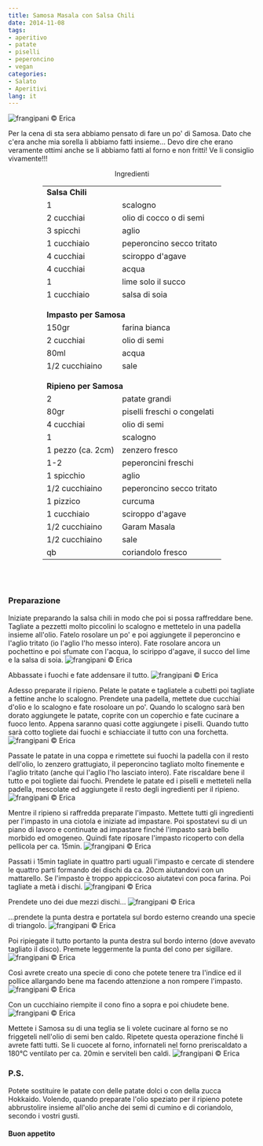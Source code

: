 ```yaml
---
title: Samosa Masala con Salsa Chili
date: 2014-11-08
tags:
- aperitivo
- patate
- piselli
- peperoncino
- vegan
categories:
- Salato
- Aperitivi
lang: it
---
```

![](header.jpg "frangipani © Erica")

Per la cena di sta sera abbiamo pensato di fare un po' di Samosa. Dato che c'era anche mia sorella li abbiamo fatti insieme... Devo dire che erano veramente ottimi anche se li abbiamo fatti al forno e non fritti! Ve li consiglio vivamente!!!


<div id="wrapper" style="text-align: center">
  <div id="yourdiv" style="display: inline-block;">
    <div class="ingredients">
      <div class="ingredients-title">Ingredienti</div>
      <table>
        <tbody>
          <tr>
            <td colspan="2"><b>Salsa Chili</b></td>
          </tr>
          <tr>
            <td>1</td>
            <td>scalogno</td>
          </tr>
          <tr>
            <td>2 cucchiai</td>
            <td>olio di cocco o di semi</td>
          </tr>
          <tr>
            <td>3 spicchi</td>
            <td>aglio</td>
          </tr>
          <tr>
            <td>1 cucchiaio</td>
            <td>peperoncino secco tritato</td>
          </tr>
          <tr>
            <td>4 cucchiai</td>
            <td>sciroppo d'agave</td>
          </tr>
          <tr>
            <td>4 cucchiai</td>
            <td>acqua</td>
          </tr>
          <tr>
            <td>1</td>
            <td>lime solo il succo</td>
          </tr>
          <tr>
            <td>1 cucchiaio</td>
            <td>salsa di soia</td>
          </tr>
          <tr style="height: 15px;"></tr>
          <tr>          
            <td colspan="2"><b>Impasto per Samosa</b></td>
          </tr>
          <tr>
            <td>150gr</td>
            <td>farina bianca</td>
          </tr>
          <tr>      
            <td>2 cucchiai</td>
            <td>olio di semi</td>
          </tr>
          <tr>      
            <td>80ml</td>
            <td>acqua</td>
          </tr>
          <tr>
            <td>1/2 cucchiaino</td>
            <td>sale</td>
          </tr>
          <tr style="height: 15px;"></tr>
          <tr>          
            <td colspan="2"><b>Ripieno per Samosa</b></td>
          </tr>      
          <tr>
            <td>2</td>
            <td>patate grandi</td>
          </tr>
          <tr>
            <td>80gr</td>
            <td>piselli freschi o congelati</td>
          </tr>
          <tr>
            <td>4 cucchiai</td>
            <td>olio di semi</td>
          </tr>
          <tr>
            <td>1</td>
            <td>scalogno</td>
          </tr>
          <tr>
            <td>1 pezzo (ca. 2cm)</td>
            <td>zenzero fresco</td>
          </tr>      
          <tr>
            <td>1-2</td>
            <td>peperoncini freschi</td>
          </tr>
          <tr>
            <td>1 spicchio</td>
            <td>aglio</td>
          </tr>
          <tr>
            <td>1/2 cucchiaino</td>
            <td>peperoncino secco tritato</td>
          </tr>
          <tr>
            <td>1 pizzico</td>
            <td>curcuma</td>
          </tr>
          <tr>
            <td>1 cucchiaio</td>
            <td>sciroppo d'agave</td>
          </tr>
          <tr>
            <td>1/2 cucchiaino</td>
            <td>Garam Masala</td>
          </tr>
          <tr>
            <td>1/2 cucchiaino</td>
            <td>sale</td>
          </tr>
          <tr>
            <td>qb</td>
            <td>coriandolo fresco</td>        
          </tr>
        </tbody>
      </table>
      <br></br>
    </div>
  </div>
</div>


<h3>
  <font color="grey">
    <i class="fa-solid fa-gears"></i>
  </font> Preparazione
</h3>

Iniziate preparando la salsa chili in modo che poi si possa raffreddare bene. Tagliate a pezzetti molto piccolini lo scalogno e mettetelo in una padella insieme all'olio. Fatelo rosolare un po' e poi aggiungete il peperoncino e l'aglio tritato (io l'aglio l'ho messo intero). Fate rosolare ancora un pochettino e poi sfumate con l'acqua, lo scirippo d'agave, il succo del lime e la salsa di soia.
![](salsa1.jpg "frangipani © Erica")

Abbassate i fuochi e fate addensare il tutto.
![](salsa2.jpg "frangipani © Erica")

Adesso preparate il ripieno. Pelate le patate e tagliatele a cubetti poi tagliate a fettine anche lo scalogno. Prendete una padella, mettete due cucchiai d'olio e lo scalogno e fate rosoloare un po'. Quando lo scalogno sarà ben dorato aggiungete le patate, coprite con un coperchio e fate cucinare a fuoco lento. Appena saranno quasi cotte aggiungete i piselli. Quando tutto sarà cotto togliete dai fuochi e schiacciate il tutto con una forchetta.
![](patate.jpg "frangipani © Erica")

Passate le patate in una coppa e rimettete sui fuochi la padella con il resto dell'olio, lo zenzero grattugiato, il peperoncino tagliato molto finemente e l'aglio tritato (anche qui l'aglio l'ho lasciato intero). Fate riscaldare bene il tutto e poi togliete dai fuochi. Prendete le patate ed i piselli e metteteli nella padella, mescolate ed aggiungete il resto degli ingredienti per il ripieno.
![](patatespeziate.jpg "frangipani © Erica")

Mentre il ripieno si raffredda preparate l'impasto. Mettete tutti gli ingredienti per l'impasto in una ciotola e iniziate ad impastare. Poi spostatevi su di un piano di lavoro e continuate ad impastare finché l'impasto sarà bello morbido ed omogeneo. Quindi fate riposare l'impasto ricoperto con della pellicola per ca. 15min.
![](impasto.jpg "frangipani © Erica")

Passati i 15min tagliate in quattro parti uguali l'impasto e cercate di stendere le quattro parti formando dei dischi da ca. 20cm aiutandovi con un mattarello. Se l'impasto è troppo appiccicoso aiutatevi con poca farina. Poi tagliate a metà i dischi.
![](disco.jpg "frangipani © Erica")

Prendete uno dei due mezzi dischi...
![](mezzodisco.jpg "frangipani © Erica")

...prendete la punta destra e portatela sul bordo esterno creando una specie di triangolo.
![](piega1.jpg "frangipani © Erica")

Poi ripiegate il tutto portanto la punta destra sul bordo interno (dove avevato tagliato il disco). Premete leggermente la punta del cono per sigillare.
![](piega2.jpg "frangipani © Erica")

Così avrete creato una specie di cono che potete tenere tra l'indice ed il pollice allargando bene ma facendo attenzione a non rompere l'impasto.
![](sacco.jpg "frangipani © Erica")

Con un cucchiaino riempite il cono fino a sopra e poi chiudete bene.
![](teglia.jpg "frangipani © Erica")

Mettete i Samosa su di una teglia se li volete cucinare al forno se no friggeteli nell'olio di semi ben caldo. Ripetete questa operazione finché li avrete fatti tutti. Se li cuocete al forno, infornateli nel forno preriscaldato a 180°C ventilato per ca. 20min e serviteli ben caldi.
![](risultato.jpg "frangipani © Erica")

<h3>
  <font color="#FFCC00">
    <i class="fa-regular fa-lightbulb"></i>
  </font> P.S.
</h3>

Potete sostituire le patate con delle patate dolci o con della zucca Hokkaido. Volendo, quando preparate l'olio speziato per il ripieno potete abbrustolire insieme all'olio anche dei semi di cumino e di coriandolo, secondo i vostri gusti.


<h4>Buon appetito
  <font color="red">
    <i class="fa-regular fa-face-smile"></i>
  </font>
</h4>
